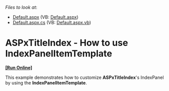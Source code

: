 <!-- default file list -->
*Files to look at*:

* [Default.aspx](./CS/WebSite/Default.aspx) (VB: [Default.aspx](./VB/WebSite/Default.aspx))
* [Default.aspx.cs](./CS/WebSite/Default.aspx.cs) (VB: [Default.aspx.vb](./VB/WebSite/Default.aspx.vb))
<!-- default file list end -->
# ASPxTitleIndex - How to use IndexPanelItemTemplate 
<!-- run online -->
**[[Run Online]](https://codecentral.devexpress.com/e1251/)**
<!-- run online end -->


<p>This example demonstrates how to customize <strong>ASPxTitleIndex</strong>'s IndexPanel by using the <strong>IndexPanelItemTemplate</strong>.</p>

<br/>


